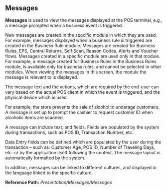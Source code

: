 ## Messages

**Messages** is used to view the messages displayed at the POS terminal, e.g., a message prompted when a business event is triggered.

New messages are created in the specific module in which they are used. For example, messages displayed when a business rule is triggered are created in the Business Rule module. Messages are created for Business Rules, EPS, Central Returns, Self Scan, Reason Codes, Alerts and Voucher flows. Messages created in a specific module are used only in that module. For example, a message created for Business Rules in the Business Rules module, is available only for business rules, and cannot be selected in other modules. When viewing the messages in this screen, the module the message is relevant to is displayed.

The message text and the actions, which are required by the end-user can vary based on the actual POS client in which the event is triggered, and the physical device which is used.

For example, the store prevents the sale of alcohol to underage customers. A message is set up to prompt the cashier to request customer ID when alcoholic items are scanned.

A message can include text, and fields. Fields are populated by the system during transactions, such as POS ID, Transaction Number, etc.

Data Entry fields can be defined which are populated by the user during the transaction – such as: Customer Age, POS ID, Number of Traveling Days, etc. or by the application itself following the context. The message layout is automatically formatted by the system.

In addition, messages can be linked to different cultures, and displayed in the language linked to the specific culture.

**Reference Path:** *Presentation/Messages/Messages*
